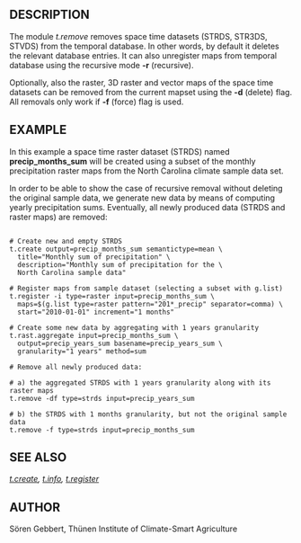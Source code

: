 
## DESCRIPTION

The module *t.remove* removes space time datasets (STRDS, STR3DS,
STVDS) from the temporal database. In other words, by default it deletes
the relevant database entries. It can also unregister maps from temporal
database using the recursive mode **-r** (recursive).

Optionally, also the raster, 3D raster and vector maps of the space time
datasets can be removed from the current mapset using the **-d** (delete)
flag.
All removals only work if **-f** (force) flag is used.

## EXAMPLE

In this example a space time raster dataset (STRDS) named
**precip\_months\_sum** will be created using a subset of the monthly
precipitation raster maps from the North Carolina climate sample data set.

In order to be able to show the case of recursive removal without deleting
the original sample data, we generate new data by means of computing
yearly precipitation sums. Eventually, all newly produced data (STRDS and
raster maps) are removed:

```

# Create new and empty STRDS
t.create output=precip_months_sum semantictype=mean \
  title="Monthly sum of precipitation" \
  description="Monthly sum of precipitation for the \
  North Carolina sample data"

# Register maps from sample dataset (selecting a subset with g.list)
t.register -i type=raster input=precip_months_sum \
  maps=$(g.list type=raster pattern="201*_precip" separator=comma) \
  start="2010-01-01" increment="1 months"

# Create some new data by aggregating with 1 years granularity
t.rast.aggregate input=precip_months_sum \
  output=precip_years_sum basename=precip_years_sum \
  granularity="1 years" method=sum

# Remove all newly produced data:

# a) the aggregated STRDS with 1 years granularity along with its raster maps
t.remove -df type=strds input=precip_years_sum

# b) the STRDS with 1 months granularity, but not the original sample data
t.remove -f type=strds input=precip_months_sum

```

## SEE ALSO

*[t.create](t.create.html),
[t.info](t.info.html),
[t.register](t.register.html)*

## AUTHOR

Sören Gebbert, Thünen Institute of Climate-Smart Agriculture
